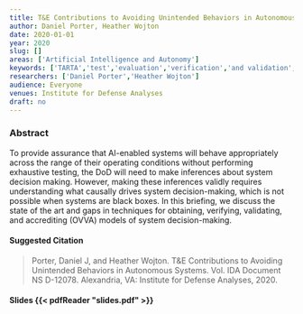 ```yaml
---
title: T&E Contributions to Avoiding Unintended Behaviors in Autonomous Systems
author: Daniel Porter, Heather Wojton
date: 2020-01-01
year: 2020
slug: []
areas: ['Artificial Intelligence and Autonomy']
keywords: ['TARTA','test','evaluation','verification','and validation','autonomous systems','artificial intelligence (AI)','autonomy framework']
researchers: ['Daniel Porter','Heather Wojton']
audience: Everyone
venues: Institute for Defense Analyses
draft: no
---
```




### Abstract
To provide assurance that AI-enabled systems will behave appropriately across the range of their operating conditions without performing exhaustive testing, the DoD will need to make inferences about system decision making. However, making these inferences validly requires understanding what causally drives system decision-making, which is not possible when systems are black boxes. In this briefing, we discuss the state of the art and gaps in techniques for obtaining, verifying, validating, and accrediting (OVVA) models of system decision-making.

#### Suggested Citation
> Porter, Daniel J, and Heather Wojton. T&E Contributions to Avoiding Unintended Behaviors in Autonomous Systems. Vol. IDA Document NS D-12078. Alexandria, VA: Institute for Defense Analyses, 2020.

#### Slides {{< pdfReader "slides.pdf" >}}




